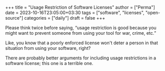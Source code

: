 +++
title = "Usage Restriction of Software Licenses"
author = ["Perma"]
date = 2023-10-16T23:05:00+03:30
tags = ["software", "licenses", "open-source"]
categories = ["daily"]
draft = false
+++

Please think twice before saying, <q cite="people">usage restriction is good because you might want to prevent someone from using your tool for war, crime, etc.</q>

Like, you know that a poorly enforced license won't deter a person in that situation from using your software, right?

There are probably better arguments for including usage restrictions in a software license; this one is a terrible one.
